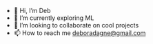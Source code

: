 - 👋 Hi, I’m Deb
- 🌱 I’m currently exploring ML
- 💞️ I’m looking to collaborate on cool projects
- 📫 How to reach me deboradagne@gmail.com

<!---
diborad-d/diborad-d is a ✨ special ✨ repository because its `README.md` (this file) appears on your GitHub profile.
You can click the Preview link to take a look at your changes.
--->
